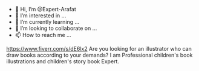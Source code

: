 - 👋 Hi, I’m @Expert-Arafat
- 👀 I’m interested in ...
- 🌱 I’m currently learning ...
- 💞️ I’m looking to collaborate on ...
- 📫 How to reach me ...

<!---
Expert-Arafat/Expert-Arafat is a ✨ special ✨ repository because its `README.md` (this file) appears on your GitHub profile.
You can click the Preview link to take a look at your changes.
--->
https://www.fiverr.com/s/dE6lx2
Are you looking for an illustrator who can draw books according to your demands? I am Professional children's book illustrations and children's story book Expert.
